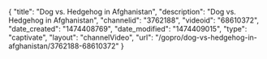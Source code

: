 {
    "title": "Dog vs. Hedgehog in Afghanistan",
    "description": "Dog vs. Hedgehog in Afghanistan",
    "channelid": "3762188",
    "videoid": "68610372",
    "date_created": "1474408769",
    "date_modified": "1474409015",
    "type": "captivate",
    "layout": "channelVideo",
    "url": "\/gopro\/dog-vs-hedgehog-in-afghanistan\/3762188-68610372"
}